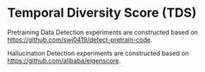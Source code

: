 # Temporal Diversity Score (TDS)


Pretraining Data Detection experiments are constructed based on https://github.com/swj0419/detect-pretrain-code.

Hallucination Detection experiments are constructed based on https://github.com/alibaba/eigenscore.
